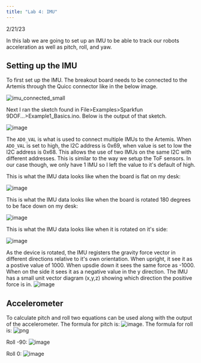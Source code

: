 ```yaml
---
title: "Lab 4: IMU"
---
```

2/21/23

In this lab we are going to set up an IMU to be able to track our robots acceleration as well as pitch, roll, and yaw.
## Setting up the IMU
To first set up the IMU. The breakout board needs to be connected to the Artemis through the Quicc connector like in the below image.

![imu_connected_small](https://user-images.githubusercontent.com/123790450/220521804-531cd9f8-dd16-408c-9369-dc5646ea78e6.jpg)

Next I ran the sketch found in File>Examples>Sparkfun 9DOF...>Example1_Basics.ino. Below is the output of that sketch.

![image](https://user-images.githubusercontent.com/123790450/220520739-5481df23-b353-4180-a6ba-e6ec43c4c304.png)

The `AD0_VAL` is what is used to connect multiple IMUs to the Artemis. When `ADO_VAL` is set to high, the I2C address is 0x69, when value is set to low the I2C address is 0x68. This allows the use of two IMUs on the same I2C with different addresses. This is similar to the way we setup the ToF sensors. In our case though, we only have 1 IMU so I left the value to it's default of high.

This is what the IMU data looks like when the board is flat on my desk:

![image](https://user-images.githubusercontent.com/123790450/220524743-48a758b9-e33c-46e7-93e1-bad823bde36c.png)

This is what the IMU data looks like when the board is rotated 180 degrees to be face down on my desk:

![image](https://user-images.githubusercontent.com/123790450/220524822-b7e37c8e-7483-4e1a-b32f-63106a75a06b.png)

This is what the IMU data looks like when it is rotated on it's side:

![image](https://user-images.githubusercontent.com/123790450/220524886-738e159d-7658-47a2-877d-75979001677f.png)


As the device is rotated, the IMU registers the gravity force vector in different directions relative to it's own orientation. When upright, it see it as a postive value of 1000. When upsdie down it sees the same force as -1000. When on the side it sees it as a negative value in the y direction. The IMU has a small unit vector diagram (x,y,z) showing which direction the positive force is in.
![image](https://user-images.githubusercontent.com/123790450/220525407-09663ecc-7d00-498a-96fe-e62fe38741d0.png)


## Accelerometer

To calculate pitch and roll two equations can be used along with the output of the accelerometer. The formula for pitch is: ![image](https://user-images.githubusercontent.com/123790450/220526373-0948dfe9-bca9-4f6b-9e71-745523c2cd43.png). The formula for roll is: ![png](https://user-images.githubusercontent.com/123790450/220526776-43d63b79-9445-4137-8dbe-77863381d06c.png)

Roll -90: ![image](https://user-images.githubusercontent.com/123790450/220528150-445b810c-eaef-426f-8a3d-06dfd630fa1a.png)

Roll 0: ![image](https://user-images.githubusercontent.com/123790450/220528803-a870597e-b68c-4541-b2e8-c67c04930d7c.png)








